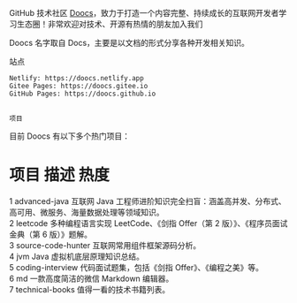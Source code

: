 GitHub 技术社区 [Doocs](https://doocs.github.io)，致力于打造一个内容完整、持续成长的互联网开发者学习生态圈！非常欢迎对技术、开源有热情的朋友加入我们

Doocs 名字取自 Docs，主要是以文档的形式分享各种开发相关知识。

站点

    Netlify: https://doocs.netlify.app
    Gitee Pages: https://doocs.gitee.io
    GitHub Pages: https://doocs.github.io
    
    
    项目

目前 Doocs 有以下多个热门项目：
# 	项目 	描述 	热度
1 	advanced-java 	互联网 Java 工程师进阶知识完全扫盲：涵盖高并发、分布式、高可用、微服务、海量数据处理等领域知识。 	
2 	leetcode 	多种编程语言实现 LeetCode、《剑指 Offer（第 2 版）》、《程序员面试金典（第 6 版）》题解。 	
3 	source-code-hunter 	互联网常用组件框架源码分析。 	
4 	jvm 	Java 虚拟机底层原理知识总结。 	
5 	coding-interview 	代码面试题集，包括《剑指 Offer》、《编程之美》等。 	
6 	md 	一款高度简洁的微信 Markdown 编辑器。 	
7 	technical-books 	值得一看的技术书籍列表。
